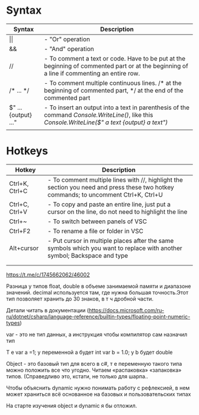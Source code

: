 # Syntax

| Syntax | Description |
|---------|------------|
| \|\| | - "Or" operation|
|&&| - "And" operation|
|//| - To comment a text or code. Have to be put at the beginning of commented part or at the beginning of a line if commenting an entire row. |
|/\* ... \*/| - To comment multiple continuous lines. /* at the beginning of commented part, */ at the end of the commented part|
|$" ... {output} ..."| - To insert an output into a text in parenthesis of the command *Console.WriteLine()*, like this *Console.WriteLine($" a text {output} a text")* |
|||

# Hotkeys

|Hotkey | Description |
|---------|------------|
| Ctrl+K, Ctrl+C |- To comment multiple lines with //, highlight the section you need and press these two hotkey commands; to uncomment Ctrl+K, Ctrl+U|
| Ctrl+C, Ctrl+V |- To copy and paste an entire line, just put a cursor on the line, do not need to highlight the line|
| Ctrl+~ | - To switch between panels of VSC |
| Ctrl+F2 | - To rename a file or folder in VSC |
|Alt+cursor| - Put cursor in multiple places after the same symbols which you want to replace with another symbol; Backspace and type |
|||
|||

https://t.me/c/1745662062/46002

Разница у типов
float, double в объеме занимаемой памяти и диапазоне значений.
decimal используется там, где нужна большая точность.Этот тип позволяет хранить до 30 знаков, в т ч дробной части.

Детали читать в документации (https://docs.microsoft.com/ru-ru/dotnet/csharp/language-reference/builtin-types/floating-point-numeric-types) 

var - это не тип данных, а инструкция чтобы компилятор сам назначил тип

Т е var a =1; у переменной а будет int
var b = 1.0; у b будет double

Object - это базовый тип для всего в с#, т е переменную такого типа можно положить все что угодно. Читаем «распаковка» «запаковка» типов. (Справедливо это, кстати, не только для шарпа..

Чтобы объяснить dynamic нужно понимать работу с рефлексией, в нем может храниться всё основанное на базовых и пользовательских типах

На старте изучения object и dynamic я бы отложил.